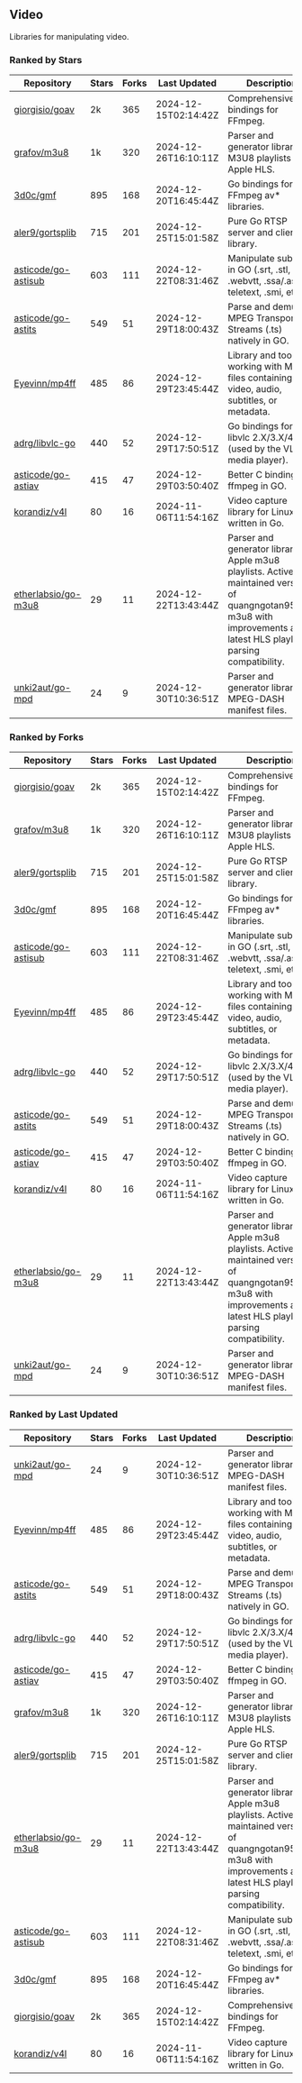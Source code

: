 ## Video

Libraries for manipulating video.

### Ranked by Stars

| Repository | Stars | Forks | Last Updated | Description | 
|------------|-------|-------|--------------|-------------|
| [giorgisio/goav](https://github.com/giorgisio/goav) | 2k | 365 | 2024-12-15T02:14:42Z |  Comprehensive Go bindings for FFmpeg. |
| [grafov/m3u8](https://github.com/grafov/m3u8) | 1k | 320 | 2024-12-26T16:10:11Z |  Parser and generator library of M3U8 playlists for Apple HLS. |
| [3d0c/gmf](https://github.com/3d0c/gmf) | 895 | 168 | 2024-12-20T16:45:44Z |  Go bindings for FFmpeg av\* libraries. |
| [aler9/gortsplib](https://github.com/aler9/gortsplib) | 715 | 201 | 2024-12-25T15:01:58Z |  Pure Go RTSP server and client library. |
| [asticode/go-astisub](https://github.com/asticode/go-astisub) | 603 | 111 | 2024-12-22T08:31:46Z |  Manipulate subtitles in GO (.srt, .stl, .ttml, .webvtt, .ssa/.ass, teletext, .smi, etc.). |
| [asticode/go-astits](https://github.com/asticode/go-astits) | 549 | 51 | 2024-12-29T18:00:43Z |  Parse and demux MPEG Transport Streams (.ts) natively in GO. |
| [Eyevinn/mp4ff](https://github.com/Eyevinn/mp4ff) | 485 | 86 | 2024-12-29T23:45:44Z |  Library and tools for working with MP4 files containing video, audio, subtitles, or metadata. |
| [adrg/libvlc-go](https://github.com/adrg/libvlc-go) | 440 | 52 | 2024-12-29T17:50:51Z |  Go bindings for libvlc 2.X/3.X/4.X (used by the VLC media player). |
| [asticode/go-astiav](https://github.com/asticode/go-astiav) | 415 | 47 | 2024-12-29T03:50:40Z |  Better C bindings for ffmpeg in GO. |
| [korandiz/v4l](https://github.com/korandiz/v4l) | 80 | 16 | 2024-11-06T11:54:16Z |  Video capture library for Linux, written in Go. |
| [etherlabsio/go-m3u8](https://github.com/etherlabsio/go-m3u8) | 29 | 11 | 2024-12-22T13:43:44Z |  Parser and generator library for Apple m3u8 playlists. Actively maintained version of quangngotan95/go-m3u8 with improvements and latest HLS playlist parsing compatibility. |
| [unki2aut/go-mpd](https://github.com/unki2aut/go-mpd) | 24 | 9 | 2024-12-30T10:36:51Z |  Parser and generator library for MPEG-DASH manifest files. |

### Ranked by Forks

| Repository | Stars | Forks | Last Updated | Description | 
|------------|-------|-------|--------------|-------------|
| [giorgisio/goav](https://github.com/giorgisio/goav) | 2k | 365 | 2024-12-15T02:14:42Z |  Comprehensive Go bindings for FFmpeg. |
| [grafov/m3u8](https://github.com/grafov/m3u8) | 1k | 320 | 2024-12-26T16:10:11Z |  Parser and generator library of M3U8 playlists for Apple HLS. |
| [aler9/gortsplib](https://github.com/aler9/gortsplib) | 715 | 201 | 2024-12-25T15:01:58Z |  Pure Go RTSP server and client library. |
| [3d0c/gmf](https://github.com/3d0c/gmf) | 895 | 168 | 2024-12-20T16:45:44Z |  Go bindings for FFmpeg av\* libraries. |
| [asticode/go-astisub](https://github.com/asticode/go-astisub) | 603 | 111 | 2024-12-22T08:31:46Z |  Manipulate subtitles in GO (.srt, .stl, .ttml, .webvtt, .ssa/.ass, teletext, .smi, etc.). |
| [Eyevinn/mp4ff](https://github.com/Eyevinn/mp4ff) | 485 | 86 | 2024-12-29T23:45:44Z |  Library and tools for working with MP4 files containing video, audio, subtitles, or metadata. |
| [adrg/libvlc-go](https://github.com/adrg/libvlc-go) | 440 | 52 | 2024-12-29T17:50:51Z |  Go bindings for libvlc 2.X/3.X/4.X (used by the VLC media player). |
| [asticode/go-astits](https://github.com/asticode/go-astits) | 549 | 51 | 2024-12-29T18:00:43Z |  Parse and demux MPEG Transport Streams (.ts) natively in GO. |
| [asticode/go-astiav](https://github.com/asticode/go-astiav) | 415 | 47 | 2024-12-29T03:50:40Z |  Better C bindings for ffmpeg in GO. |
| [korandiz/v4l](https://github.com/korandiz/v4l) | 80 | 16 | 2024-11-06T11:54:16Z |  Video capture library for Linux, written in Go. |
| [etherlabsio/go-m3u8](https://github.com/etherlabsio/go-m3u8) | 29 | 11 | 2024-12-22T13:43:44Z |  Parser and generator library for Apple m3u8 playlists. Actively maintained version of quangngotan95/go-m3u8 with improvements and latest HLS playlist parsing compatibility. |
| [unki2aut/go-mpd](https://github.com/unki2aut/go-mpd) | 24 | 9 | 2024-12-30T10:36:51Z |  Parser and generator library for MPEG-DASH manifest files. |

### Ranked by Last Updated

| Repository | Stars | Forks | Last Updated | Description | 
|------------|-------|-------|--------------|-------------|
| [unki2aut/go-mpd](https://github.com/unki2aut/go-mpd) | 24 | 9 | 2024-12-30T10:36:51Z |  Parser and generator library for MPEG-DASH manifest files. |
| [Eyevinn/mp4ff](https://github.com/Eyevinn/mp4ff) | 485 | 86 | 2024-12-29T23:45:44Z |  Library and tools for working with MP4 files containing video, audio, subtitles, or metadata. |
| [asticode/go-astits](https://github.com/asticode/go-astits) | 549 | 51 | 2024-12-29T18:00:43Z |  Parse and demux MPEG Transport Streams (.ts) natively in GO. |
| [adrg/libvlc-go](https://github.com/adrg/libvlc-go) | 440 | 52 | 2024-12-29T17:50:51Z |  Go bindings for libvlc 2.X/3.X/4.X (used by the VLC media player). |
| [asticode/go-astiav](https://github.com/asticode/go-astiav) | 415 | 47 | 2024-12-29T03:50:40Z |  Better C bindings for ffmpeg in GO. |
| [grafov/m3u8](https://github.com/grafov/m3u8) | 1k | 320 | 2024-12-26T16:10:11Z |  Parser and generator library of M3U8 playlists for Apple HLS. |
| [aler9/gortsplib](https://github.com/aler9/gortsplib) | 715 | 201 | 2024-12-25T15:01:58Z |  Pure Go RTSP server and client library. |
| [etherlabsio/go-m3u8](https://github.com/etherlabsio/go-m3u8) | 29 | 11 | 2024-12-22T13:43:44Z |  Parser and generator library for Apple m3u8 playlists. Actively maintained version of quangngotan95/go-m3u8 with improvements and latest HLS playlist parsing compatibility. |
| [asticode/go-astisub](https://github.com/asticode/go-astisub) | 603 | 111 | 2024-12-22T08:31:46Z |  Manipulate subtitles in GO (.srt, .stl, .ttml, .webvtt, .ssa/.ass, teletext, .smi, etc.). |
| [3d0c/gmf](https://github.com/3d0c/gmf) | 895 | 168 | 2024-12-20T16:45:44Z |  Go bindings for FFmpeg av\* libraries. |
| [giorgisio/goav](https://github.com/giorgisio/goav) | 2k | 365 | 2024-12-15T02:14:42Z |  Comprehensive Go bindings for FFmpeg. |
| [korandiz/v4l](https://github.com/korandiz/v4l) | 80 | 16 | 2024-11-06T11:54:16Z |  Video capture library for Linux, written in Go. |

